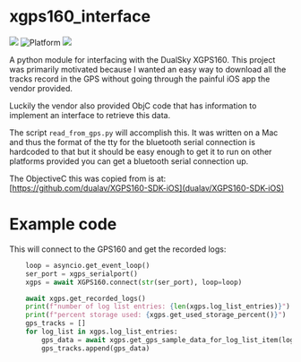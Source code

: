 # xgps160_interface
![](https://img.shields.io/badge/language-python-orange.svg?style=flat)
![Platform](https://img.shields.io/badge/platform-macos%20%7C%20linux-lightgrey?style=flat)
![](https://img.shields.io/badge/version-0.0.1-blue.svg?style=flat)

A python module for interfacing with the DualSky XGPS160. This project was primarily motivated because I wanted an easy way to download all the tracks record in the GPS without going through the painful iOS app the vendor provided.

Luckily the vendor also provided ObjC code that has information to implement an interface to retrieve this data.

The script `read_from_gps.py` will accomplish this. It was written on a Mac and thus the format of the tty for the bluetooth serial connection is hardcoded to that but it should be easy enough to get it to run on other platforms provided you can get a bluetooth serial connection up.

The ObjectiveC this was copied from is at: [https://github.com/dualav/XGPS160-SDK-iOS](dualav/XGPS160-SDK-iOS)

# Example code

This will connect to the GPS160 and get the recorded logs:

```python
    loop = asyncio.get_event_loop()
    ser_port = xgps_serialport()
    xgps = await XGPS160.connect(str(ser_port), loop=loop)

    await xgps.get_recorded_logs()
    print(f"number of log list entries: {len(xgps.log_list_entries)}")
    print(f"percent storage used: {xgps.get_used_storage_percent()}")
    gps_tracks = []
    for log_list in xgps.log_list_entries:
        gps_data = await xgps.get_gps_sample_data_for_log_list_item(log_list)
        gps_tracks.append(gps_data)
```
